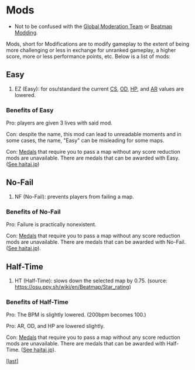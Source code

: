 # Mods

* Not to be confused with the [Global Moderation Team](roles/GMT.md) or [Beatmap Modding](Beatmapping/modding.md).

Mods, short for Modifications are to modify gameplay to the extent of being more challenging or less in exchange for unranked gameplay, a higher score, more or less performance points, etc. Below is a list of mods:

## Easy

1. EZ (Easy): for osu!standard the current [CS](Gameplay/Circle_Size.md), [OD](Gameplay/Overall_Difficulty.md), [HP](Beatmapping/options#Health.md), and [AR](Gameplay/Approach_Rate.md) values are lowered.

### Benefits of Easy

Pro: players are given 3 lives with said mod.

Con: despite the name, this mod can lead to unreadable moments and in some cases, the name, "Easy" can be misleading for some maps.

Con: [Medals](Gameplay/Medals.md) that require you to pass a map without any score reduction mods are unavailable. There are medals that can be awarded with Easy. ([See haitai.jp](http://haitai.jp/))

## No-Fail

1. NF (No-Fail): prevents players from failing a map.

### Benefits of No-Fail

Pro: Failure is practically nonexistent.

Con: [Medals](Gameplay/Medals.md) that require you to pass a map without any score reduction mods are unavailable. There are medals that can be awarded with No-Fail. ([See haitai.jp](http://haitai.jp/)).

## Half-Time

1. HT (Half-Time): slows down the selected map by 0.75. (source: https://osu.ppy.sh/wiki/en/Beatmap/Star_rating)

### Benefits of Half-Time

Pro: The BPM is slightly lowered. (200bpm becomes 100.)

Pro: AR, OD, and HP are lowered slightly.

Con: [Medals](Gameplay/Medals.md) that require you to pass a map without any score reduction mods are unavailable. There are medals that can be awarded with Half-Time. ([See haitai.jp](http://haitai.jp/)).

[[last]](../beatmaps/Low_difficulties.md)